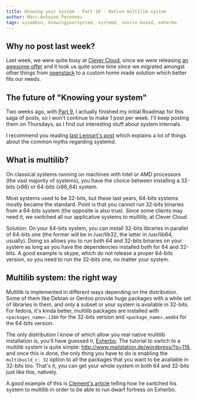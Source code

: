 ```yaml
---
title: Knowing your system - Part 10 - Native multilib system
author: Marc-Antoine Perennou
tags: sysadmin, knowingyoursystem, systemd, source-based, exherbo
---
```


## Why no post last week?

Last week, we were quite busy at [Clever Cloud](http://www.clever-cloud.com/), since we were releasing
[an awesome offer](http://blog.clever-cloud.com/Press/2013/01/30/open-cloud-month.html) and it took us quite some time
since we migrated amongst other things from [openstack](ttp://www.openstack.org/) to a custom home made solution which
better fits our needs.

## The future of "Knowing your system"

Two weeks ago, with [Part 9](http://www.imagination-land.org/posts/2013-01-17-knowing-your-system---part-9---contributing-to-exherbo:-updated-and-smoother-method.html),
I actually finished my initial Roadmap for this saga of posts, so I won't continue to make 1 post per week. I'll keep
posting them on Thursdays, as I find out interesting stuff about system internals.

I recommend you reading [last Lennart's post](http://0pointer.de/blog/projects/the-biggest-myths) which explains a lot
of things about the common myths regarding systemd.

## What is multilib?

On classical systems running on machines with Intel or AMD processors (the vast majority of systems), you have the
choice between installing a 32-bits (x86) or 64-bits (x86\_64) system.

Most systems used to be 32-bits, but these last years, 64-bits systems mostly became the standard. Point is that you
cannot run 32-bits binaries from a 64-bits system (the opposite is also true). Since some clients may need it, we
switched all our applicative systems to multilib, at Clever Cloud.

Solution: On your 64-bits system, you can install 32-bits libraries in parallel of 64-bits one (the former will be in
/usr/lib32, the latter in /usr/lib64, usually). Doing so allows you to run both 64 and 32-bits binaries on your system
as long as you have the dependencies installed both for 64 and 32-bits. A good example is skype, which do not release a
proper 64-bits version, so you need to run the 32-bits one, no matter your system.

## Multilib system: the right way

Multilib is implemented in different ways depending on the distribution. Some of them like Debian or Gentoo provide huge
packages with a while set of libraries in them, and only a subset or your system is available in 32-bits. For fedora,
it's kinda better, multilib packages are installed with `<packages_name>.i386` for the 32-bits version and
`<package_name>.amd64` for the 64-bits version.

The only distribution I know of which allow you real native multilib installation is, you'll have guessed it,
[Exherbo](http://www.exherbo.org/). The tutorial to switch to a multilib system is quite simple:
<http://www.mailstation.de/wordpress/?p=118>, and once this is done, the only thing you have to do is enabling the
`multibuild_c: 32` option to all the packages that you want to be available in 32-bits too. That's it, you can get your
whole system in both 64 and 32-bits just like this, natively.

A good example of this is [Clement's article](http://blog.clement.delafargue.name/posts/2013-01-08-dwarf-fortress-and-multilib-on-exherbo.html)
telling how he switched his system to multilib in order to be able to run dwarf fortress on Exherbo.
